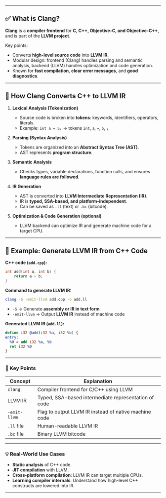 
---

## ✅ What is Clang?

**Clang** is a **compiler frontend** for **C, C++, Objective-C, and Objective-C++**, and is part of the **LLVM project**.

Key points:

* Converts **high-level source code** into **LLVM IR**.
* Modular design: frontend (Clang) handles parsing and semantic analysis, backend (LLVM) handles optimization and code generation.
* Known for **fast compilation**, **clear error messages**, and **good diagnostics**.

---

## 🔹 How Clang Converts C++ to LLVM IR

1. **Lexical Analysis (Tokenization)**

   * Source code is broken into **tokens**: keywords, identifiers, operators, literals.
   * Example: `int a = 5;` → tokens `int`, `a`, `=`, `5`, `;`

2. **Parsing (Syntax Analysis)**

   * Tokens are organized into an **Abstract Syntax Tree (AST)**.
   * AST represents **program structure**.

3. **Semantic Analysis**

   * Checks types, variable declarations, function calls, and ensures **language rules are followed**.

4. **IR Generation**

   * AST is converted into **LLVM Intermediate Representation (IR)**.
   * IR is **typed, SSA-based, and platform-independent**.
   * Can be saved as `.ll` (text) or `.bc` (bitcode).

5. **Optimization & Code Generation (optional)**

   * LLVM backend can optimize IR and generate machine code for a target CPU.

---

## 🔹 Example: Generate LLVM IR from C++ Code

**C++ code (`add.cpp`):**

```cpp
int add(int a, int b) {
    return a + b;
}
```

**Command to generate LLVM IR:**

```bash
clang -S -emit-llvm add.cpp -o add.ll
```

* `-S` → Generate **assembly or IR in text form**
* `-emit-llvm` → Output **LLVM IR** instead of machine code

**Generated LLVM IR (`add.ll`):**

```llvm
define i32 @add(i32 %a, i32 %b) {
entry:
  %0 = add i32 %a, %b
  ret i32 %0
}
```

---

### 🔹 Key Points

| Concept      | Explanation                                           |
| ------------ | ----------------------------------------------------- |
| `clang`      | Compiler frontend for C/C++ using LLVM                |
| LLVM IR      | Typed, SSA-based intermediate representation of code  |
| `-emit-llvm` | Flag to output LLVM IR instead of native machine code |
| `.ll` file   | Human-readable LLVM IR                                |
| `.bc` file   | Binary LLVM bitcode                                   |

---

### 💡 Real-World Use Cases

* **Static analysis** of C++ code.
* **JIT compilation** with LLVM.
* **Cross-platform compilation**: LLVM IR can target multiple CPUs.
* **Learning compiler internals**: Understand how high-level C++ constructs are lowered into IR.

---

